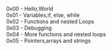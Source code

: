 0x00 - Hello,World<br />
0x01 - Variables,if, else, while<br />
0x02 - Functions and nested Loops<br />
0x03 - Debugging<br />
0x04 - More functions and nested loops<br />
0x05 - Pointers,arrays and strings<br />
